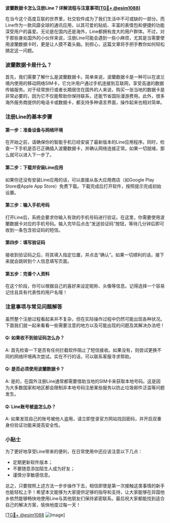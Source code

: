 **波蘭数据卡怎么注册Line？详解流程与注意事项[[TG💪+ @esim1088](https://t.me/s/esim1088)]**

在当今这个高度互联的世界里，社交软件成为了我们生活中不可或缺的一部分。而Line作为一款风靡全球的通讯应用，以其可爱的贴纸、丰富的表情包和便捷的功能深受用户的喜爱。无论是在国内还是海外，Line都拥有庞大的用户群体。不过，对于那些身处国外的小伙伴来说，注册Line可能会遇到一些小麻烦，尤其是当需要使用波蘭数据卡时，更是让人摸不着头脑。别担心，这篇文章将手把手教你如何轻松搞定这一问题。

### 波蘭数据卡是什么？

首先，我们需要了解什么是波蘭数据卡。简单来说，波蘭数据卡是一种可以在波兰境内使用的移动网络SIM卡，它允许用户通过手机连接到互联网，享受高速的数据传输服务。对于经常旅行或者长期居住在国外的人来说，购买一张当地的数据卡是非常必要的，因为它不仅能帮助你保持联系，还能节省国际漫游费用。此外，很多海外服务商提供的电话卡或数据卡，都支持多种语言界面，操作起来也相对简单。

### 注册Line的基本步骤

#### 第一步：准备设备与网络环境
在开始之前，请确保你的智能手机已经安装了最新版本的Line应用程序。同时，检查一下手机是否已正确插入波蘭数据卡，并确认网络连接正常。如果一切就绪，那么就可以进入下一步了。

#### 第二步：下载并安装Line应用
如果你还没有安装Line应用的话，可以直接从各大应用商店（如Google Play Store或Apple App Store）免费下载。下载完成后打开软件，按照提示完成初始设置。

#### 第三步：输入手机号码
打开Line后，系统会要求你输入有效的手机号码进行验证。在这里，你需要使用波蘭数据卡对应的手机号码。输入完毕后点击“发送验证码”按钮，等待几分钟后即可收到一条包含验证码的短信。

#### 第四步：填写验证码
接收到验证码之后，将其填入指定位置，并点击“确认”。如果一切顺利的话，接下来就会跳转到个人信息填写页面。

#### 第五步：完善个人资料
在这个阶段，你可以根据自己的喜好来设定昵称、头像等信息。记得选择一个容易记住且具有代表性的用户名哦！

### 注意事项与常见问题解答

虽然整个注册过程看起来并不复杂，但在实际操作过程中仍然可能出现各种状况。下面我们就一起来看看一些需要注意的地方以及可能出现的问题及其解决办法吧！

#### Q: 如果收不到验证码怎么办？
A: 首先检查一下是否有任何拦截软件阻止了短信接收。如果没有，则尝试更换不同的网络环境再次尝试。实在不行的话，可以联系客服寻求帮助。

#### Q: 是否必须使用波蘭数据卡？
A: 是的，在国外注册Line通常都需要借助当地的SIM卡来获取本地号码。这是因为大多数国家和地区都会限制非本地号码注册某些服务以防止垃圾邮件泛滥等问题发生。

#### Q: Line账号被盗怎么办？
A: 如果发现自己的账号被他人盗用，请立即登录官方网站找回密码，并开启双重身份验证功能来提高安全性。

### 小贴士
为了更好地享受Line带来的便利，在日常使用中还应该注意以下几点：
- 定期更新软件版本；
- 不要随意添加陌生人成为好友；
- 谨慎分享敏感信息。

总之，只要按照上述方法一步步操作下去，相信即使是第一次接触这类事情的新手也能轻松上手！希望本文能够为大家提供足够的指导和支持，让大家能够在异国他乡依然能够畅快地使用Line与其他朋友们保持紧密联系。最后祝大家都能找到适合自己的解决方案，愉快地度过每一天！

[[TG💪+ @esim1088](https://t.me/s/esim1088) ![Image](https://i.postimg.cc/4NQfJmqS/Snipaste-2025-05-13-00-14-12.png)]